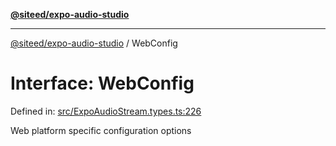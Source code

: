 [**@siteed/expo-audio-studio**](../README.md)

***

[@siteed/expo-audio-studio](../README.md) / WebConfig

# Interface: WebConfig

Defined in: [src/ExpoAudioStream.types.ts:226](https://github.com/deeeed/expo-audio-stream/blob/cbd4a23f12073e71995f65e1ad122e720eefa920/packages/expo-audio-studio/src/ExpoAudioStream.types.ts#L226)

Web platform specific configuration options
